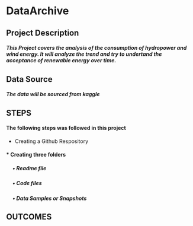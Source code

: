 # DataArchive
## Project Description
##### This Project covers the analysis of the consumption of hydropower  and wind energy. It will analyze the trend and try to undertand the acceptance of renewable energy over time.

## Data Source
##### The data will be sourced from kaggle


## STEPS
#### The following steps was followed in this project
  - Creating a Github Respository
#### * Creating three folders 
##### &emsp; •	Readme file
##### &emsp; •	Code files
##### &emsp; •	Data Samples or Snapshots





## OUTCOMES
